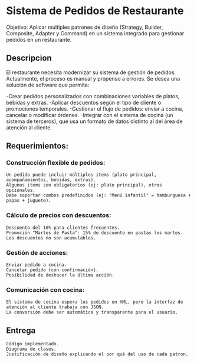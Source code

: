 # Sistema de Pedidos de Restaurante
Objetivo: Aplicar múltiples patrones de diseño (Strategy, Builder, Composite, Adapter y Command) en un sistema integrado para gestionar pedidos en un restaurante.

## Descripcion
El restaurante necesita modernizar su sistema de gestión de pedidos. 
Actualmente, el proceso es manual y propenso a errores.
Se desea una solución de software que permita:

-Crear pedidos personalizados con combinaciones variables de platos, bebidas y extras.
-Aplicar descuentos según el tipo de cliente o promociones temporales.
-Gestionar el flujo de pedidos: enviar a cocina, cancelar o modificar órdenes.
-Integrar con el sistema de cocina (un sistema de terceros), que usa un formato de datos distinto al del área de atención al cliente.

## Requerimientos:
### Construcción flexible de pedidos:

	Un pedido puede incluir múltiples items (plato principal, acompañamientos, bebidas, extras).
	Algunos items son obligatorios (ej: plato principal), otros opcionales.
	Debe soportar combos predefinidos (ej: "Menú infantil" = hamburguesa + papas + juguete).

### Cálculo de precios con descuentos:

	Descuento del 10% para clientes frecuentes.
	Promoción "Martes de Pasta": 15% de descuento en pastas los martes.
	Los descuentos no son acumulables.

### Gestión de acciones:
	Enviar pedido a cocina.
	Cancelar pedido (con confirmación).
	Posibilidad de deshacer la última acción.

### Comunicación con cocina:
	El sistema de cocina espera los pedidos en XML, pero la interfaz de atención al cliente trabaja con JSON.
	La conversión debe ser automática y transparente para el usuario.
	
	
## Entrega
	Código implementado.
	Diagrama de clases.
	Justificación de diseño explicando el por qué del uso de cada patron.

